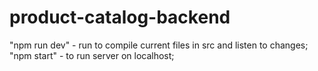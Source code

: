 # product-catalog-backend
"npm run dev" - run to compile current files in src and listen to changes;
"npm start" - to run server on localhost;